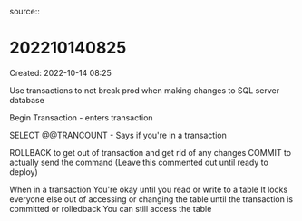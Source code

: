 source::

# 202210140825
Created: 2022-10-14 08:25

Use transactions to not break prod when making changes to SQL server database

Begin Transaction - enters transaction

SELECT @@TRANCOUNT - Says if you're in a transaction

ROLLBACK to get out of transaction and get rid of any changes
COMMIT to actually send the command (Leave this commented out until ready to deploy)

When in a transaction
	You're okay until you read or write to a table
		It locks everyone else out of accessing or changing the table until the transaction is committed or rolledback
		You can still access the table
